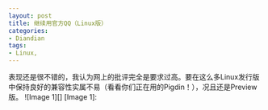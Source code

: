 ```yaml
---
layout: post
title: 继续用官方QQ（Linux版）
categories:
- Diandian
tags:
- Linux, 
---
```

表现还是很不错的，我认为网上的批评完全是要求过高。要在这么多Linux发行版中保持良好的兼容性实属不易（看看你们正在用的Pigdin！），况且还是Preview版。 !\[Image 1\]\[\] \[Image 1\]: